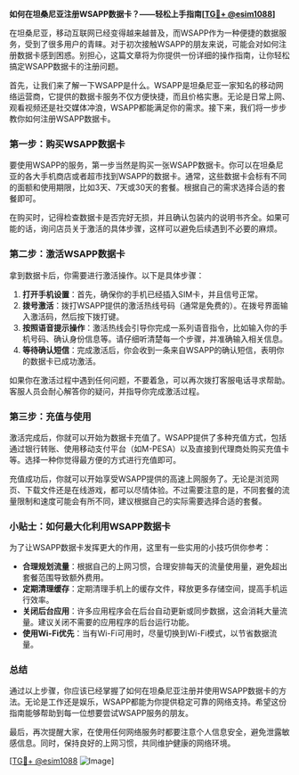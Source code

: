 **如何在坦桑尼亚注册WSAPP数据卡？——轻松上手指南[[TG💪+ @esim1088](https://t.me/s/esim1088)]**

在坦桑尼亚，移动互联网已经变得越来越普及，而WSAPP作为一种便捷的数据服务，受到了很多用户的青睐。对于初次接触WSAPP的朋友来说，可能会对如何注册数据卡感到困惑。别担心，这篇文章将为你提供一份详细的操作指南，让你轻松搞定WSAPP数据卡的注册问题。

首先，让我们来了解一下WSAPP是什么。WSAPP是坦桑尼亚一家知名的移动网络运营商，它提供的数据卡服务不仅方便快捷，而且价格实惠。无论是日常上网、观看视频还是社交媒体冲浪，WSAPP都能满足你的需求。接下来，我们将一步步教你如何注册WSAPP数据卡。

### 第一步：购买WSAPP数据卡

要使用WSAPP的服务，第一步当然是购买一张WSAPP数据卡。你可以在坦桑尼亚的各大手机商店或者超市找到WSAPP的数据卡。通常，这些数据卡会标有不同的面额和使用期限，比如3天、7天或30天的套餐。根据自己的需求选择合适的套餐即可。

在购买时，记得检查数据卡是否完好无损，并且确认包装内的说明书齐全。如果可能的话，询问店员关于激活的具体步骤，这样可以避免后续遇到不必要的麻烦。

### 第二步：激活WSAPP数据卡

拿到数据卡后，你需要进行激活操作。以下是具体步骤：

1. **打开手机设置**：首先，确保你的手机已经插入SIM卡，并且信号正常。
2. **拨号激活**：拨打WSAPP提供的激活热线号码（通常是免费的）。在拨号界面输入激活码，然后按下拨打键。
3. **按照语音提示操作**：激活热线会引导你完成一系列语音指令，比如输入你的手机号码、确认身份信息等。请仔细听清楚每一个步骤，并准确输入相关信息。
4. **等待确认短信**：完成激活后，你会收到一条来自WSAPP的确认短信，表明你的数据卡已成功激活。

如果你在激活过程中遇到任何问题，不要着急，可以再次拨打客服电话寻求帮助。客服人员会耐心解答你的疑问，并指导你完成激活过程。

### 第三步：充值与使用

激活完成后，你就可以开始为数据卡充值了。WSAPP提供了多种充值方式，包括通过银行转账、使用移动支付平台（如M-PESA）以及直接到代理商处购买充值卡等。选择一种你觉得最方便的方式进行充值即可。

充值成功后，你就可以开始享受WSAPP提供的高速上网服务了。无论是浏览网页、下载文件还是在线游戏，都可以尽情体验。不过需要注意的是，不同套餐的流量限制和速度可能会有所不同，建议根据自己的实际需要选择合适的套餐。

### 小贴士：如何最大化利用WSAPP数据卡

为了让WSAPP数据卡发挥更大的作用，这里有一些实用的小技巧供你参考：

- **合理规划流量**：根据自己的上网习惯，合理安排每天的流量使用量，避免超出套餐范围导致额外费用。
- **定期清理缓存**：定期清理手机上的缓存文件，释放更多存储空间，提高手机运行效率。
- **关闭后台应用**：许多应用程序会在后台自动更新或同步数据，这会消耗大量流量。建议关闭不需要的应用程序的后台运行功能。
- **使用Wi-Fi优先**：当有Wi-Fi可用时，尽量切换到Wi-Fi模式，以节省数据流量。

### 总结

通过以上步骤，你应该已经掌握了如何在坦桑尼亚注册并使用WSAPP数据卡的方法。无论是工作还是娱乐，WSAPP都能为你提供稳定可靠的网络支持。希望这份指南能够帮助到每一位想要尝试WSAPP服务的朋友。

最后，再次提醒大家，在使用任何网络服务时都要注意个人信息安全，避免泄露敏感信息。同时，保持良好的上网习惯，共同维护健康的网络环境。

[[TG💪+ @esim1088](https://t.me/s/esim1088) ![Image](https://i.postimg.cc/4NQfJmqS/Snipaste-2025-05-13-00-14-12.png)]